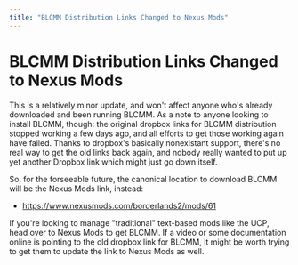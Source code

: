 ```yaml
---
title: "BLCMM Distribution Links Changed to Nexus Mods"
---
```


# BLCMM Distribution Links Changed to Nexus Mods

This is a relatively minor update, and won't affect anyone who's already
downloaded and been running BLCMM.  As a note to anyone looking to install
BLCMM, though: the original dropbox links for BLCMM distribution stopped
working a few days ago, and all efforts to get those working again have
failed.  Thanks to dropbox's basically nonexistant support, there's no
real way to get the old links back again, and nobody really wanted to put
up yet another Dropbox link which might just go down itself.

So, for the forseeable future, the canonical location to download BLCMM
will be the Nexus Mods link, instead:

- https://www.nexusmods.com/borderlands2/mods/61

If you're looking to manage "traditional" text-based mods like the UCP,
head over to Nexus Mods to get BLCMM.  If a video or some documentation
online is pointing to the old dropbox link for BLCMM, it might be worth
trying to get them to update the link to Nexus Mods as well.


